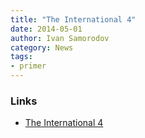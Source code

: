 ```yaml
---
title: "The International 4"
date: 2014-05-01
author: Ivan Samorodov
category: News
tags: 
- primer
---
```



### Links

- [The International 4](http://www.dota2.com/international/announcement//)
